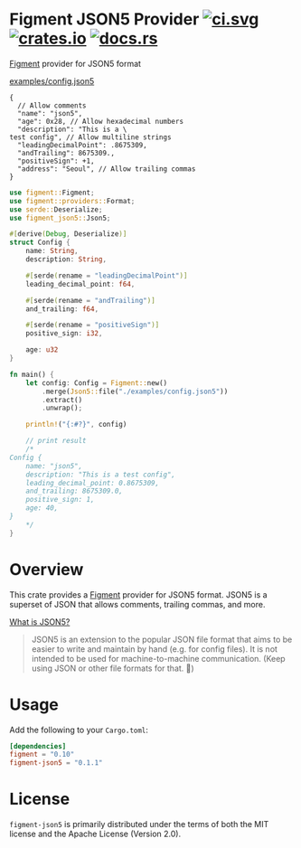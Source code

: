 # Figment JSON5 Provider [![ci.svg]][ci] [![crates.io]][crate] [![docs.rs]][docs]

[Figment](https://docs.rs/figment/latest/figment/) provider for JSON5 format

[examples/config.json5](./examples/config.json5)

```json5
{
  // Allow comments
  "name": "json5",
  "age": 0x28, // Allow hexadecimal numbers
  "description": "This is a \
test config", // Allow multiline strings
  "leadingDecimalPoint": .8675309,
  "andTrailing": 8675309.,
  "positiveSign": +1,
  "address": "Seoul", // Allow trailing commas
}
```

```rust
use figment::Figment;
use figment::providers::Format;
use serde::Deserialize;
use figment_json5::Json5;

#[derive(Debug, Deserialize)]
struct Config {
    name: String,
    description: String,

    #[serde(rename = "leadingDecimalPoint")]
    leading_decimal_point: f64,

    #[serde(rename = "andTrailing")]
    and_trailing: f64,

    #[serde(rename = "positiveSign")]
    positive_sign: i32,

    age: u32
}

fn main() {
    let config: Config = Figment::new()
        .merge(Json5::file("./examples/config.json5"))
        .extract()
        .unwrap();

    println!("{:#?}", config)

    // print result
    /*
Config {
    name: "json5",
    description: "This is a test config",
    leading_decimal_point: 0.8675309,
    and_trailing: 8675309.0,
    positive_sign: 1,
    age: 40,
}
    */
}
```

# Overview

This crate provides a [Figment](https://docs.rs/figment/latest/figment/) provider for JSON5 format.
JSON5 is a superset of JSON that allows comments, trailing commas, and more.

[What is JSON5?]([JSON5](https://json5.org/))
> JSON5 is an extension to the popular JSON file format
> that aims to be easier to write and maintain by hand (e.g. for config files).
> It is not intended to be used for machine-to-machine communication. (Keep using JSON or other file formats for that.
> 🙂)

# Usage

Add the following to your `Cargo.toml`:

```toml
[dependencies]
figment = "0.10"
figment-json5 = "0.1.1"
```

# License

`figment-json5` is primarily distributed under the terms of both the MIT license and the Apache License (Version 2.0).


[crates.io]: https://img.shields.io/crates/v/figment-json5.svg

[crate]: https://crates.io/crates/figment-json5

[docs.rs]: https://docs.rs/figment-json5/badge.svg

[docs]: https://docs.rs/figment-json5

[ci.svg]: https://github.com/powerumc/figment-json5/actions/workflows/ci.yml/badge.svg

[ci]: https://github.com/powerumc/figment-json5/actions